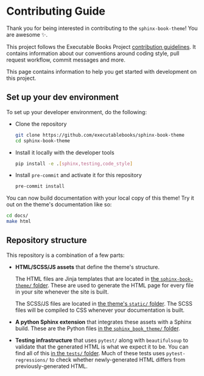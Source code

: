 # Contributing Guide

Thank you for being interested in contributing to the `sphinx-book-theme`! You
are awesome ✨.

This project follows the Executable Books Project [contribution guidelines](https://executablebooks.org/en/latest/contributing.html).
It contains information about our conventions around coding style, pull request workflow, commit messages and more.

This page contains information to help you get started with development on this
project.

## Set up your dev environment

To set up your developer environment, do the following:

* Clone the repository

  ```bash
  git clone https://github.com/executablebooks/sphinx-book-theme
  cd sphinx-book-theme
  ```
* Install it locally with the developer tools

  ```bash
  pip install -e .[sphinx,testing,code_style]
  ```

* Install `pre-commit` and activate it for this repository

  ```bash
  pre-commit install
  ```

You can now build documentation with your local copy of this theme! Try it
out on the theme's documentation like so:

```bash
cd docs/
make html
```

## Repository structure

This repository is a combination of a few parts:

* **HTML/SCSS/JS assets** that define the theme's structure.

  The HTML files are Jinja templates that are located in
  [the `sphinx-book-theme/` folder](https://github.com/executablebooks/sphinx-book-theme/tree/master/sphinx_book_theme). These are used to generate the HTML page for every file
  in your site whenever the site is built.

  The SCSS/JS files are located in [the theme's `static/` folder](https://github.com/executablebooks/sphinx-book-theme/tree/master/sphinx_book_theme/static).
  The SCSS files will be compiled to CSS whenever your documentation is built.

* **A python Sphinx extension** that integrates these assets with a Sphinx build.
  These are the Python files [in the `sphinx_book_theme/` folder](https://github.com/executablebooks/sphinx-book-theme/tree/master/sphinx_book_theme).

* **Testing infrastructure** that uses `pytest/` along with `beautifulsoup` to validate
  that the generated HTML is what we expect it to be. You can find all of this
  [in the `tests/` folder](https://github.com/executablebooks/sphinx-book-theme/tree/master/tests).
  Much of these tests uses `pytest-regressions/` to check whether newly-generated
  HTML differs from previously-generated HTML.
